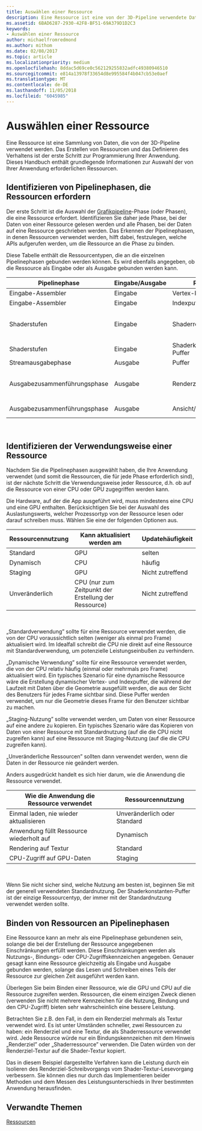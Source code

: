 ```yaml
---
title: Auswählen einer Ressource
description: Eine Ressource ist eine von der 3D-Pipeline verwendete Datensammlung.
ms.assetid: 6BAD6287-2930-42F8-BF51-69A379D1D2C3
keywords:
- Auswählen einer Ressource
author: michaelfromredmond
ms.author: mithom
ms.date: 02/08/2017
ms.topic: article
ms.localizationpriority: medium
ms.openlocfilehash: 8ddac5d69ce0c562129255832adfc49380946510
ms.sourcegitcommit: e814a13978f33654d8e995584f4b047cb53e0aef
ms.translationtype: MT
ms.contentlocale: de-DE
ms.lasthandoff: 11/05/2018
ms.locfileid: "6045985"
---
```

# <a name="choosing-a-resource"></a>Auswählen einer Ressource


Eine Ressource ist eine Sammlung von Daten, die von der 3D-Pipeline verwendet werden. Das Erstellen von Ressourcen und das Definieren des Verhaltens ist der erste Schritt zur Programmierung Ihrer Anwendung. Dieses Handbuch enthält grundlegende Informationen zur Auswahl der von Ihrer Anwendung erforderlichen Ressourcen.

## <a name="span-ididentifybindingspanspan-ididentifybindingspanspan-ididentifybindingspanidentify-pipeline-stages-that-need-resources"></a><span id="Identify_Binding"></span><span id="identify_binding"></span><span id="IDENTIFY_BINDING"></span>Identifizieren von Pipelinephasen, die Ressourcen erfordern


Der erste Schritt ist die Auswahl der [Grafikpipeline](graphics-pipeline.md)-Phase (oder Phasen), die eine Ressource erfordert. Identifizieren Sie daher jede Phase, bei der Daten von einer Ressource gelesen werden und alle Phasen, bei der Daten auf eine Ressource geschrieben werden. Das Erkennen der Pipelinephasen, in denen Ressourcen verwendet werden, hilft dabei, festzulegen, welche APIs aufgerufen werden, um die Ressource an die Phase zu binden.

Diese Tabelle enthält die Ressourcentypen, die an die einzelnen Pipelinephasen gebunden werden können. Es wird ebenfalls angegeben, ob die Ressource als Eingabe oder als Ausgabe gebunden werden kann.

| Pipelinephase  | Eingabe/Ausgabe | Ressource               | Ressourcentyp                           |
|-----------------|--------|------------------------|-----------------------------------------|
| Eingabe-Assembler | Eingabe     | Vertex-Puffer          | Puffer                                  |
| Eingabe-Assembler | Eingabe     | Indexpuffer           | Puffer                                  |
| Shaderstufen   | Eingabe     | Shaderressourcenansicht    | Puffer, Texture1D, Texture2D, Texture3D |
| Shaderstufen   | Eingabe     | Shaderkonstanten-Puffer | Puffer                                  |
| Streamausgabephase   | Ausgabe    | Puffer                 | Puffer                                  |
| Ausgabezusammenführungsphase   | Ausgabe    | Renderzielansicht     | Puffer, Texture1D, Texture2D, Texture3D |
| Ausgabezusammenführungsphase   | Ausgabe    | Ansicht/Tiefenschablone     | Texture1D, Texture2D                    |

 

## <a name="span-ididentifyusagespanspan-ididentifyusagespanspan-ididentifyusagespanidentify-how-each-resource-will-be-used"></a><span id="Identify_Usage"></span><span id="identify_usage"></span><span id="IDENTIFY_USAGE"></span>Identifizieren der Verwendungsweise einer Ressource


Nachdem Sie die Pipelinephasen ausgewählt haben, die Ihre Anwendung verwendet (und somit die Ressourcen, die für jede Phase erforderlich sind), ist der nächste Schritt die Verwendungsweise jeder Ressource, d.h. ob auf die Ressource von einer CPU oder GPU zugegriffen werden kann.

Die Hardware, auf der die App ausgeführt wird, muss mindestens eine CPU und eine GPU enthalten. Berücksichtigen Sie bei der Auswahl des Auslastungswerts, welcher Prozessortyp von der Ressource lesen oder darauf schreiben muss. Wählen Sie eine der folgenden Optionen aus.

| Ressourcennutzung | Kann aktualisiert werden am                    | Updatehäufigkeit |
|----------------|--------------------------------------|---------------------|
| Standard        | GPU                                  | selten        |
| Dynamisch        | CPU                                  | häufig          |
| Staging        | GPU                                  | Nicht zutreffend                 |
| Unveränderlich      | CPU (nur zum Zeitpunkt der Erstellung der Ressource) | Nicht zutreffend                 |

 

„Standardverwendung” sollte für eine Ressource verwendet werden, die von der CPU voraussichtlich selten (weniger als einmal pro Frame) aktualisiert wird. Im Idealfall schreibt die CPU nie direkt auf eine Ressource mit Standardverwendung, um potenzielle Leistungseinbußen zu verhindern.

„Dynamische Verwendung” sollte für eine Ressource verwendet werden, die von der CPU relativ häufig (einmal oder mehrmals pro Frame) aktualisiert wird. Ein typisches Szenario für eine dynamische Ressource wäre die Erstellung dynamischer Vertex- und Indexpuffer, die während der Laufzeit mit Daten über die Geometrie ausgefüllt werden, die aus der Sicht des Benutzers für jedes Frame sichtbar sind. Diese Puffer werden verwendet, um nur die Geometrie dieses Frame für den Benutzer sichtbar zu machen.

„Staging-Nutzung” sollte verwendet werden, um Daten von einer Ressource auf eine andere zu kopieren. Ein typisches Szenario wäre das Kopieren von Daten von einer Ressource mit Standardnutzung (auf die die CPU nicht zugreifen kann) auf eine Ressource mit Staging-Nutzung (auf die die CPU zugreifen kann).

„Unveränderliche Ressourcen” sollten dann verwendet werden, wenn die Daten in der Ressource nie geändert werden.

Anders ausgedrückt handelt es sich hier darum, wie die Anwendung die Ressource verwendet.

| Wie die Anwendung die Ressource verwendet     | Ressourcennutzung       |
|---------------------------------------|----------------------|
| Einmal laden, nie wieder aktualisieren            | Unveränderlich oder Standard |
| Anwendung füllt Ressource wiederholt auf | Dynamisch              |
| Rendering auf Textur                     | Standard              |
| CPU-Zugriff auf GPU-Daten                | Staging              |

 

Wenn Sie nicht sicher sind, welche Nutzung am besten ist, beginnen Sie mit der generell verwendeten Standardnutzung. Der Shaderkonstanten-Puffer ist der einzige Ressourcentyp, der immer mit der Standardnutzung verwendet werden sollte.

## <a name="span-idresourcetypesandpipelinestagesspanspan-idresourcetypesandpipelinestagesspanspan-idresourcetypesandpipelinestagesspanbinding-resources-to-pipeline-stages"></a><span id="Resource_Types_and_Pipeline_stages"></span><span id="resource_types_and_pipeline_stages"></span><span id="RESOURCE_TYPES_AND_PIPELINE_STAGES"></span>Binden von Ressourcen an Pipelinephasen


Eine Ressource kann an mehr als eine Pipelinephase gebundenen sein, solange die bei der Erstellung der Ressource angegebenen Einschränkungen erfüllt werden. Diese Einschränkungen werden als Nutzungs-, Bindungs- oder CPU-Zugriffskennzeichen angegeben. Genauer gesagt kann eine Ressource gleichzeitig als Eingabe und Ausgabe gebunden werden, solange das Lesen und Schreiben eines Teils der Ressource zur gleichen Zeit ausgeführt werden kann.

Überlegen Sie beim Binden einer Ressource, wie die GPU und CPU auf die Ressource zugreifen werden. Ressourcen, die einem einzigen Zweck dienen (verwenden Sie nicht mehrere Kennzeichen für die Nutzung, Bindung und den CPU-Zugriff) bieten sehr wahrscheinlich eine bessere Leistung.

Betrachten Sie z.B. den Fall, in dem ein Renderziel mehrmals als Textur verwendet wird. Es ist unter Umständen schneller, zwei Ressourcen zu haben: ein Renderziel und eine Textur, die als Shaderressource verwendet wird. Jede Ressource würde nur ein Bindungskennzeichen mit dem Hinweis „Renderziel” oder „Shaderressource” verwenden. Die Daten würden von der Renderziel-Textur auf die Shader-Textur kopiert.

Das in diesem Beispiel dargestellte Verfahren kann die Leistung durch ein Isolieren des Renderziel-Schreibvorgangs vom Shader-Textur-Lesevorgang verbessern. Sie können dies nur durch das Implementieren beider Methoden und dem Messen des Leistungsunterschieds in Ihrer bestimmten Anwendung herausfinden.

## <a name="span-idrelated-topicsspanrelated-topics"></a><span id="related-topics"></span>Verwandte Themen


[Ressourcen](resources.md)

 

 




